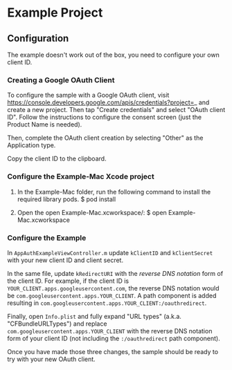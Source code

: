 # Example Project

## Configuration

The example doesn't work out of the box, you need to configure your own
client ID.

### Creating a Google OAuth Client

To configure the sample with a Google OAuth client, visit
https://console.developers.google.com/apis/credentials?project=_ and create a
new project. Then tap "Create credentials" and select "OAuth client ID".
Follow the instructions to configure the consent screen (just the Product Name
is needed).

Then, complete the OAuth client creation by selecting "Other" as the Application
type.

Copy the client ID to the clipboard.

### Configure the Example-Mac Xcode project

1. In the Example-Mac folder, run the following command to install the required
library pods.
$ pod install

2. Open the open Example-Mac.xcworkspace/:
$ open Example-Mac.xcworkspace

### Configure the Example

In `AppAuthExampleViewController.m` update `kClientID` and `kClientSecret` with
your new client ID and client secret.

In the same file, update `kRedirectURI` with the *reverse DNS notation* form
of the client ID. For example, if the client ID is
`YOUR_CLIENT.apps.googleusercontent.com`, the reverse DNS notation would be
`com.googleusercontent.apps.YOUR_CLIENT`. A path component is added resulting in
`com.googleusercontent.apps.YOUR_CLIENT:/oauthredirect`.

Finally, open `Info.plist` and fully expand "URL types" (a.k.a.
"CFBundleURLTypes") and replace `com.googleusercontent.apps.YOUR_CLIENT` with
the reverse DNS notation form of your client ID (not including the
`:/oauthredirect` path component).

Once you have made those three changes, the sample should be ready to try with
your new OAuth client.
